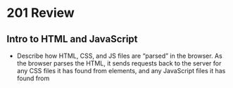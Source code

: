 # 201 Review

## Intro to HTML and JavaScript

* Describe how HTML, CSS, and JS files are “parsed” in the browser.
As the browser parses the HTML, it sends requests back to the server for any CSS files it has found from <link> elements, and any JavaScript files it has found from <script> elements, and from those, then parses the CSS and JavaScript.
In layers! First, the HTML is read and loaded by the browser, ensuring that at least this basic human readable site can load. Next, CSS rules are applied, either from within the style tag of the HTML page or a linked CSS sheet. Finally, JavaScript script is loaded much the same way, running from the script tag or from an external .js file.
  
* How can you find images to add to a Website?
A google image search with the Creative Commons License filter set will work, though there are many open source image sites like Unsplash available too.
  
* What is JavaScript?
A programming language that adds dynamic functionality to websites and applications
  
* How do you create a String vs a Number in JavaScript?
In quotes! Numbers count as numbers outside of quotes, where they work like any other string. Strings get concatenated if you try and to arithmetic on them in JavaScript.
To make a string, enclose it with quotes "string"
No quotes is a number
  
* What is a Variable and why are they important in JavaScript?
a variable is a container that stores values
the contents of the container are stored in the machine’s memory and can be retrieved later by function calls
the value of the variable can be assigned and then changed later
  
* What is an HTML attribute?
HTML attributes are modifiers to HTML tags that give them more specific functions, like sizing an image or coloring text. They’re added inside the tag in the form of <tag attribute= ></tag>.

* What is the Difference between article and section element tags?
<section> is used for separating parts of a page by function
<article> is used for separating bits of independently meaningful content
however an <article> can be divided into <section> (s) or a <section> can include multiple <article> (s)  
  
* How does metadata influence Search Engine Optimization?
One way is by having the description of the site include keywords relating to the content. When users search for those keywords, your site will appear higher on the list.
The information in the metadata is used when displaying search engine results as the page “title” and “content”
however there are additional unused elements of the <meta> tag that are no longer used by search engines because of bad website/creator behavior
  
* How is the meta HTML tag used when specifying metadata? 
The meta tag can include multiple attributes like name and content that can give more specificity to the site authorship and purpose.
the <meta> tag can be used to define the author, describe the content, and specify the character set of the page
  
* Why should you use an h1 element over a span element to display a top level heading?
The functionality of a top level heading is built into h1, and a browser is smart enough to render the content of a h1 to appear as such even before applying any CSS rules. Any of that could be accomplished with span, but you’d have to do it manually and why bother when you could rely on the browser to give you the same functionality more easily?
  
* What are the benefits of using semantic tags in our HTML? 
Automatic application of styling rules in a easy and consistent way, and a ‘content agnostic’ approach is more clear to read and maintain.
  
### References
  
* <https://developer.mozilla.org/en-US/docs/Learn/Getting_started_with_the_web/How_the_Web_works>
* <https://developer.mozilla.org/en-US/docs/Learn/Getting_started_with_the_web/What_will_your_website_look_like>
* <https://developer.mozilla.org/en-US/docs/Learn/Getting_started_with_the_web/JavaScript_basics>
  
  
## Basics of HTML, CSS & JS
  
* Why is it important to use semantic elements in our HTML?
It's important that your code is clear to read and understand is essential for clean and condense code.  
  
* When using the <abbr> element, what attribute must be added to provide the full expansion of the term?
When using abbr, you should use the full expansion of the abbriviated term as an attribute to keep the meaning clear for future users of the code. 
  
* What are ways we can apply CSS to our HTML?
Inline, internal and external stylesheets
  
* Why should we avoid using inline styles?
Its inefficent for maintenance. It makes it more difficult to read in the html
  
* List 4 types of Javascript operators
arithmetic, assignment, comparison and logical
  
### References
  
* <https://developer.mozilla.org/en-US/docs/Learn/HTML/Introduction_to_HTML>
* <https://developer.mozilla.org/en-US/docs/Learn/CSS/First_steps/How_CSS_is_structured>
* <https://developer.mozilla.org/en-US/docs/Learn/Getting_started_with_the_web/JavaScript_basics>
  
  
## HTML Lists
  
* When should you use an ordered list vs an unorder list in your HTML document?
Use an ordered list if you need something listed in steps or with hierarchy, otherwise you can use an unordered list
  
* How do you change the bullet style of unordered list items?
Alter the list-style property
  
### References
  
* <https://developer.mozilla.org/en-US/docs/Web/HTML>
  
  
## CSS Box Model
  
* List and describe the four parts of an HTML elements box as referred to by the box model
margin - the outermost layer wrapping the content.
padding - sits around the content as white space
border - wraps the content and any padding
content - the area where your content is displayed
  
### References
  
* <https://developer.mozilla.org/en-US/docs/Learn/CSS/Building_blocks/The_box_model>
  
  
## Arrays, Operators and Expressions, Conditionals, and Loops
  
* What data types can you store inside of an Array?
numbers, strings, boolean, characters, objects
  
* List five shorthand operators for assignment in javascript and describe what they do.
1. = this is just assigning a variable to a vallue
2. += this is adding directly to variable instead of reassigning and adding to it
3. -= this is doing the same as above but subtracting instead
4. %= this assigns the remainder
5. /= this is the same as above but with division

### References

* <https://developer.mozilla.org/en-US/docs/Learn/JavaScript/First_steps/Arrays>
* <https://developer.mozilla.org/en-US/docs/Web/JavaScript/Guide/Expressions_and_Operators>
* <https://developer.mozilla.org/en-US/docs/Learn/JavaScript/Building_blocks/conditionals>
* <https://developer.mozilla.org/en-US/docs/Learn/JavaScript/Building_blocks/Looping_code>
  
  
## HTML Links
  
* The href attribute contains what information?
href specifies the URL the link goes to. If the href attribute is not present, the <a> tag will not be a hyperlink.
  
* What are some ways we can ensure links on our pages are accessible to all readers?
Links can be made accessible by describing your link clearly, not using the URL for the link text.
Use concise and meaningful text for links.
Do not capitalize all letters in links.
Avoid using URLs for link text.
Do not use the word "link" as part of the link text.
Do not use tooltips/screentips to add additional information.
  
### References
  
* <https://developer.mozilla.org/en-US/docs/Learn/HTML/Introduction_to_HTML/Creating_hyperlinks>
  

## CSS Layout
  
* What is meant by “normal flow”?
Normal flow is the way that Block and Inline elements are displayed on a page before any changes are made to their layout.

* What are a few differences between block-level and inline elements?
Block elements always start from a new line. Inline elements never start from a new line. Block elements cover space from left to right as far as it can go. Inline elements only cover the space as bounded by the tags in the HTML element.
block: starts on a new line, takes up all the space available. inline: flows around other content, takes up as much space as it needs
  
* *Static positioning* is the default for every html element.
  
* What is a key difference between fixed positioning and absolute positioning?
absolute positioning fixes an element in place relative to its nearest positioned ancestor
fixed positioning usually fixes an element in place relative to the visible portion of the viewport.

### References
  
* <https://developer.mozilla.org/en-US/docs/Learn/CSS/CSS_layout/Normal_Flow>
* <https://developer.mozilla.org/en-US/docs/Learn/CSS/CSS_layout/Positioning>
* <https://developer.mozilla.org/en-US/docs/Web/CSS/CSS_Colors/Applying_color>
* <https://developer.mozilla.org/en-US/docs/Learn/CSS/Styling_text/Fundamentals>
  
  
## JS Functions
  
* Describe the difference between a function declaration and a function invocation.
declaration: declares creation of all functions and variables in JS. invocation: executes code 
  
* What is the difference between a parameter and an argument?
parameter: the name listed in the definition of the function. argument: values passed to the function
  
### References
  
* <https://developer.mozilla.org/en-US/docs/Learn/JavaScript/Building_blocks/Functions>
  
  
## HTML Media
  
* Provide an example of when the figure element would be useful in an HTML document.
A figure element is self-contained and can be moved away from the main flow of the document
  
* Describe the difference between a gif image and an svg image.
Dimensions of a gif are fixed and the gif will pixilate if you zoom in or change the dimensions, but this doesn't happen with a svg. An svg would be good to use for an image or picture that you may not know the size and it can scale up smoothly

  
 ### References
  
* <https://developer.mozilla.org/en-US/docs/Learn/HTML/Multimedia_and_embedding>
* <https://developer.mozilla.org/en-US/docs/Learn/HTML/Multimedia_and_embedding/Images_in_HTML>
* <https://developer.mozilla.org/en-US/docs/Web/Media/Formats/Image_types>
* <https://developer.mozilla.org/en-US/docs/Web/Media/Formats/Image_types#choosing_an_image_format>
  

## Start Week 2...
  

